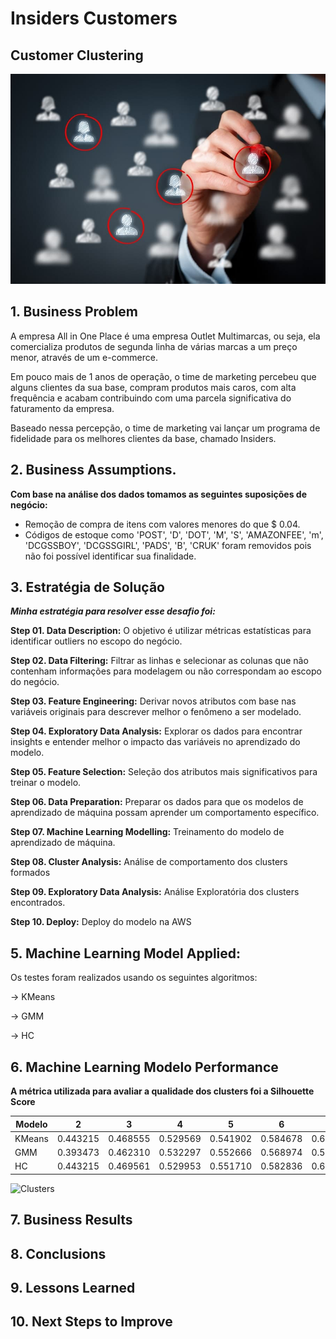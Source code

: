 # Insiders Customers



## Customer Clustering

![Customer](/customer_image.jpg)

## 1. Business Problem

<p> A empresa All in One Place é uma empresa Outlet Multimarcas, ou seja, ela comercializa produtos de segunda linha de várias marcas a um preço menor, através de um e-commerce.</p>

<p> Em pouco mais de 1 anos de operação, o time de marketing percebeu que alguns clientes da sua base, compram produtos mais caros, com alta frequência e acabam contribuindo com uma parcela significativa do faturamento da empresa. </p>

<p> Baseado nessa percepção, o time de marketing vai lançar um programa de fidelidade para os melhores clientes da base, chamado Insiders. </p>

## 2. Business Assumptions.

**Com base na análise dos dados tomamos as seguintes suposições de negócio:**

- Remoção de compra de itens com valores menores do que $ 0.04.
- Códigos de estoque como 'POST', 'D', 'DOT', 'M', 'S', 'AMAZONFEE', 'm', 'DCGSSBOY', 'DCGSSGIRL', 'PADS', 'B', 'CRUK' foram removidos pois não foi possível identificar sua finalidade.


## 3. Estratégia de Solução

***Minha estratégia para resolver esse desafio foi:***

**Step 01. Data Description:**  O objetivo é utilizar métricas estatísticas para identificar outliers no escopo do negócio.

**Step 02. Data Filtering:** Filtrar as linhas e selecionar as colunas que não contenham informações para modelagem ou não correspondam ao escopo do negócio.

**Step 03. Feature Engineering:** Derivar novos atributos com base nas variáveis originais para descrever melhor o fenômeno a ser modelado.

**Step 04. Exploratory Data Analysis:** Explorar os dados para encontrar insights e entender melhor o impacto das variáveis no aprendizado do modelo.

**Step 05. Feature Selection:** Seleção dos atributos mais significativos para treinar o modelo.

**Step 06. Data Preparation:** Preparar os dados para que os modelos de aprendizado de máquina possam aprender um comportamento específico.

**Step 07. Machine Learning Modelling:** Treinamento do modelo de aprendizado de máquina.

**Step 08. Cluster Analysis:** Análise de comportamento dos clusters formados

**Step 09. Exploratory Data Analysis:** Análise Exploratória dos clusters encontrados.

**Step 10. Deploy:** Deploy do modelo na AWS

## 5. Machine Learning Model Applied:

Os testes foram realizados usando os seguintes algoritmos:

-> KMeans

-> GMM

-> HC

## 6. Machine Learning Modelo Performance

**A métrica utilizada para avaliar a qualidade dos clusters foi a Silhouette Score**

| Modelo  |  2  | 3  |  4  |  5  | 6  |  7  |  8  | 9  |  10  |
| ------------------- | ------------------- | ------------------- | ------------------- | ------------------- | ------------------- | ------------------- | ------------------- |------------------- | ------------------- |
|  KMeans |  0.443215	 |  0.468555 |  	0.529569 | 0.541902	 |  0.584678 |  	0.634752 | 0.651534	 |  0.672910 |  	0.678708 | 0.669074	 |
|  GMM    |  0.393473	 |  0.462310 |  	0.532297 | 0.552666	 |  0.568974 |  	0.548120 | 0.642017	 |  0.661465 |  	0.667338 | 0.646291	 |
|  HC     |  0.443215	 |  0.469561 |  	0.529953 | 0.551710	 |  0.582836 |  	0.629056 | 0.645837	 |  0.667599 |  	0.671997 | 0.685611	 |


![Clusters](/clusters.jpg)

## 7. Business Results

## 8. Conclusions


## 9. Lessons Learned


## 10. Next Steps to Improve


